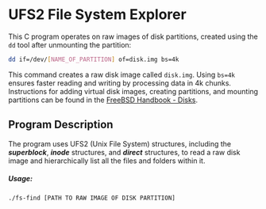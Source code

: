 # UFS2 File System Explorer 
This C program operates on raw images of disk partitions, created using the `dd` tool after unmounting the partition:
```sh
dd if=/dev/[NAME_OF_PARTITION] of=disk.img bs=4k
```
This command creates a raw disk image called `disk.img`. Using `bs=4k` ensures faster reading and writing by processing data in 4k chunks. Instructions for adding virtual disk images, creating partitions, and mounting partitions can be found in the <a href="https://docs.freebsd.org/en/books/handbook/disks/">FreeBSD Handbook - Disks</a>.

## Program Description
The program uses UFS2 (Unix File System) structures, including the <b><i>superblock</i></b>, <b><i>inode</i></b> structures, and <b><i>direct</i></b> structures, to read a raw disk image and hierarchically list all the files and folders within it.

##### Usage:
```sh
./fs-find [PATH TO RAW IMAGE OF DISK PARTITION]
```
